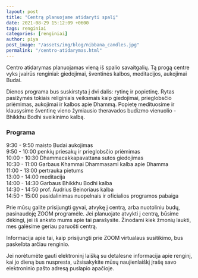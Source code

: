 ```yaml
---
layout: post
title: "Centrą planuojame atidaryti spalį"
date: 2021-08-29 15:12:09 +0600
tags: renginiai
categories: [renginiai]
author: piya
post_image: "/assets/img/blog/nibbana_candles.jpg"
permalink: "/centro-atidarymas.html"
---
```

Centro atidarymas planuojamas vieną iš spalio savaitgalių. Tą progą centre vyks įvairūs renginiai: giedojimai, šventinės kalbos, meditacijos, aukojimai Budai. 

Dienos programa bus suskirstyta į dvi dalis: rytinę ir popietinę. Rytas pasižymės tokiais religiniais veiksmais kaip giedojimai, prieglobsčio priėmimas, aukojimai ir kalbos apie Dhammą. Popietę medituosime ir klausysime šventinę vieno žymiausio theravados budizmo vienuolio - Bhikkhu Bodhi sveikinimo kalbą.

### Programa
9:30 - 9:50 maisto Budai aukojimas\
9:50 - 10:00 penkių priesakų ir prieglobsčio priėmimas\
10:00 - 10:30 Dhammacakkapavattana sutos giedojimas\
10:30 - 11:00 Garbaus Khammai Dhammasami kalba apie Dhamma\
11:00 - 13:00 pertrauka pietums\
13:00 - 14:00 meditacija\
14:00 - 14:30 Garbaus Bhikkhu Bodhi kalba\
14:30 - 14:50 prof. Audrius Beinoriaus kalba\
14:50 - 15:00 pasidalinimas nuopelnais ir oficialios programos pabaiga

Prie mūsų galite prisijungti gyvai, atvykę į centrą, arba nuotoliniu budų, pasinaudoję ZOOM programėle. Jei planuojate atvykti į centrą, būsime dėkingi, jei iš anksto mums apie tai parašysite. Žinodami kiek žmonių laukti, mes galėsime geriau paruošti centrą. 

Informacija apie tai, kaip prisijungti prie ZOOM virtualaus susitikimo, bus paskelbta arčiau renginio.

Jei norėtumėte gauti elektroninį laišką su detalesne informacija apie renginį, kai jo dieną bus nuspresta, užsisakykite mūsų naujienlaiškį įrašę savo elektroninio pašto adresą puslapio apačioje.

[//]: # (Tam, kad prisijungtumėte prie ZOOM virtualaus susitikimo, jums prireiks šių duomenų:\susitikimo kodas:\slaptažodis:\arba tiesiog spauskite šią nuorodą:)


